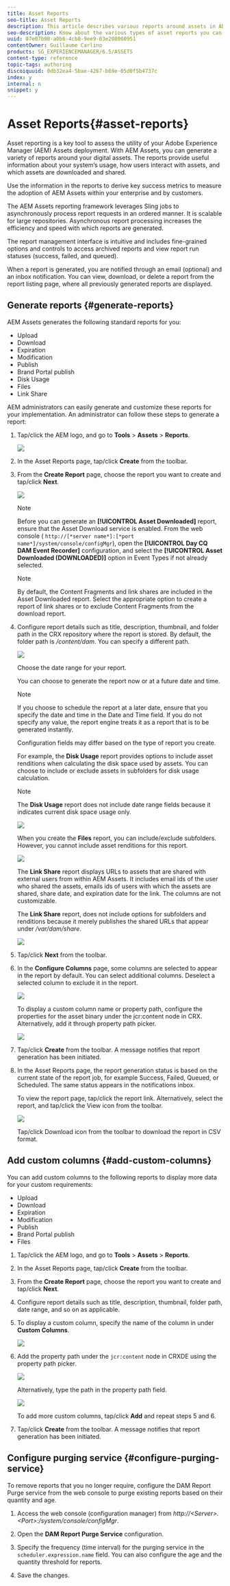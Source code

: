 ```yaml
---
title: Asset Reports
seo-title: Asset Reports
description: This article describes various reports around assets in AEM Assets and how to generate reports.
seo-description: Know about the various types of asset reports you can generate in AEM Assets. Learn how to generate and customize each report.
uuid: 07e07b98-a0b6-4cb8-9ee9-03e208060951
contentOwner: Guillaume Carlino
products: SG_EXPERIENCEMANAGER/6.5/ASSETS
content-type: reference
topic-tags: authoring
discoiquuid: 0db32ea4-5bae-4267-b69e-05d0f5b4737c
index: y
internal: n
snippet: y
---
```


# Asset Reports{#asset-reports}

Asset reporting is a key tool to assess the utility of your Adobe Experience Manager (AEM) Assets deployment. With AEM Assets, you can generate a variety of reports around your digital assets. The reports provide useful information about your system’s usage, how users interact with assets, and which assets are downloaded and shared.

Use the information in the reports to derive key success metrics to measure the adoption of AEM Assets within your enterprise and by customers.

The AEM Assets reporting framework leverages Sling jobs to asynchronously process report requests in an ordered manner. It is scalable for large repositories. Asynchronous report processing increases the efficiency and speed with which reports are generated.

The report management interface is intuitive and includes fine-grained options and controls to access archived reports and view report run statuses (success, failed, and queued).

When a report is generated, you are notified through an email (optional) and an inbox notification. You can view, download, or delete a report from the report listing page, where all previously generated reports are displayed.

## Generate reports {#generate-reports}

AEM Assets generates the following standard reports for you:

* Upload
* Download
* Expiration
* Modification
* Publish
* Brand Portal publish
* Disk Usage
* Files
* Link Share

AEM administrators can easily generate and customize these reports for your implementation. An administrator can follow these steps to generate a report:

1. Tap/click the AEM logo, and go to **Tools** &gt; **Assets** &gt; **Reports**.

   ![](assets/navigation.png)

1. In the Asset Reports page, tap/click **Create** from the toolbar.
1. From the **Create Report** page, choose the report you want to create and tap/click **Next**.

   ![](assets/choose_report.png)

   >[!NOTE]
   >
   >Before you can generate an **[!UICONTROL Asset Downloaded]** report, ensure that the Asset Download service is enabled. From the web console ( `http://[*server name*]:[*port name*]/system/console/configMgr`), open the **[!UICONTROL Day CQ DAM Event Recorder]** configuration, and select the **[!UICONTROL Asset Downloaded (DOWNLOADED)]** option in Event Types if not already selected.

   >[!NOTE]
   >
   >By default, the Content Fragments and link shares are included in the Asset Downloaded report. Select the appropriate option to create a report of link shares or to exclude Content Fragments from the download report.

1. Configure report details such as title, description, thumbnail, and folder path in the CRX repository where the report is stored. By default, the folder path is */content/dam*. You can specify a different path.

   ![](assets/report_configuration.png)

   Choose the date range for your report.

   You can choose to generate the report now or at a future date and time.

   >[!NOTE]
   >
   >If you choose to schedule the report at a later date, ensure that you specify the date and time in the Date and Time field. If you do not specify any value, the report engine treats it as a report that is to be generated instantly.

   Configuration fields may differ based on the type of report you create.

   For example, the **Disk Usage** report provides options to include asset renditions when calculating the disk space used by assets. You can choose to include or exclude assets in subfolders for disk usage calculation.

   >[!NOTE]
   >
   >The **Disk Usage** report does not include date range fields because it indicates current disk space usage only.

   ![](assets/disk_usage_configuration.png)

   When you create the **Files** report, you can include/exclude subfolders. However, you cannot include asset renditions for this report.

   ![](assets/files_report.png)

   The **Link Share** report displays URLs to assets that are shared with external users from within AEM Assets. It includes email ids of the user who shared the assets, emails ids of users with which the assets are shared, share date, and expiration date for the link. The columns are not customizable.

   The **Link Share** report, does not include options for subfolders and renditions because it merely publishes the shared URLs that appear under */var/dam/share*.

   ![](assets/link_share.png)

1. Tap/click **Next** from the toolbar.  

1. In the **Configure Columns** page, some columns are selected to appear in the report by default. You can select additional columns. Deselect a selected column to exclude it in the report.

   ![](assets/configure_columns.png)

   To display a custom column name or property path, configure the properties for the asset binary under the jcr:content node in CRX. Alternatively, add it through property path picker.

   ![](assets/custom_columns.png)

1. Tap/click **Create** from the toolbar. A message notifies that report generation has been initiated.
1. In the Asset Reports page, the report generation status is based on the current state of the report job, for example Success, Failed, Queued, or Scheduled. The same status appears in the notifications inbox.

   To view the report page, tap/click the report link. Alternatively, select the report, and tap/click the View icon from the toolbar.

   ![](assets/report_page.png)

   Tap/click Download icon from the toolbar to download the report in CSV format.

## Add custom columns {#add-custom-columns}

You can add custom columns to the following reports to display more data for your custom requirements:

* Upload
* Download
* Expiration
* Modification
* Publish
* Brand Portal publish
* Files

1. Tap/click the AEM logo, and go to **Tools** &gt; **Assets** &gt; **Reports**.
1. In the Asset Reports page, tap/click **Create** from the toolbar.  

1. From the **Create Report** page, choose the report you want to create and tap/click **Next**.
1. Configure report details such as title, description, thumbnail, folder path, date range, and so on as applicable.  

1. To display a custom column, specify the name of the column in under **Custom Columns**.

   ![](assets/custom_columns-1.png)

1. Add the property path under the `jcr:content` node in CRXDE using the property path picker.

   ![](assets/property_picker.png)

   Alternatively, type the path in the property path field.

   ![](assets/property_path.png)

   To add more custom columns, tap/click **Add** and repeat steps 5 and 6.

1. Tap/click **Create** from the toolbar. A message notifies that report generation has been initiated.

## Configure purging service {#configure-purging-service}

To remove reports that you no longer require, configure the DAM Report Purge service from the web console to purge existing reports based on their quantity and age.

1. Access the web console (configuration manager) from *http://&lt;Server&gt;.&lt;Port&gt;:/system/console/configMgr*.  

1. Open the **DAM Report Purge Service** configuration.  

1. Specify the frequency (time interval) for the purging service in the `scheduler.expression.name` field. You can also configure the age and the quantity threshold for reports.  

1. Save the changes.

